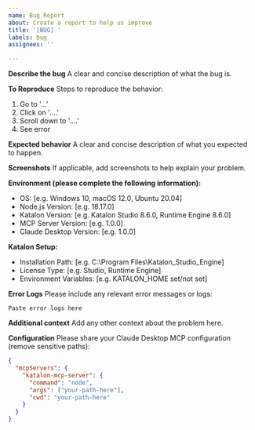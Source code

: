 ```yaml
---
name: Bug Report
about: Create a report to help us improve
title: '[BUG] '
labels: bug
assignees: ''

---
```


**Describe the bug**
A clear and concise description of what the bug is.

**To Reproduce**
Steps to reproduce the behavior:
1. Go to '...'
2. Click on '....'
3. Scroll down to '....'
4. See error

**Expected behavior**
A clear and concise description of what you expected to happen.

**Screenshots**
If applicable, add screenshots to help explain your problem.

**Environment (please complete the following information):**
 - OS: [e.g. Windows 10, macOS 12.0, Ubuntu 20.04]
 - Node.js Version: [e.g. 18.17.0]
 - Katalon Version: [e.g. Katalon Studio 8.6.0, Runtime Engine 8.6.0]
 - MCP Server Version: [e.g. 1.0.0]
 - Claude Desktop Version: [e.g. 1.0.0]

**Katalon Setup:**
 - Installation Path: [e.g. C:\Program Files\Katalon_Studio_Engine]
 - License Type: [e.g. Studio, Runtime Engine]
 - Environment Variables: [e.g. KATALON_HOME set/not set]

**Error Logs**
Please include any relevant error messages or logs:

```
Paste error logs here
```

**Additional context**
Add any other context about the problem here.

**Configuration**
Please share your Claude Desktop MCP configuration (remove sensitive paths):

```json
{
  "mcpServers": {
    "katalon-mcp-server": {
      "command": "node",
      "args": ["your-path-here"],
      "cwd": "your-path-here"
    }
  }
}
```
